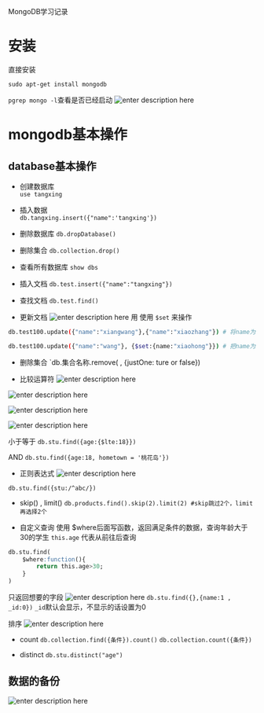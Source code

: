 MongoDB学习记录

# 安装
直接安装
```
sudo apt-get install mongodb
```
`pgrep mongo -l`查看是否已经启动
![enter description here](http://pxne3dnp1.bkt.clouddn.com/xiaoshujiang/1568194734282.png)



# mongodb基本操作
## database基本操作

* 创建数据库    
`use tangxing` 
* 插入数据  
`db.tangxing.insert({"name":'tangxing'})`
* 删除数据库
`db.dropDatabase()`
* 删除集合
`db.collection.drop()`

* 查看所有数据库
`show dbs`

* 插入文档
`db.test.insert({"name":"tangxing"})`
* 查找文档
`db.test.find()`
* 更新文档
![enter description here](http://pxne3dnp1.bkt.clouddn.com/xiaoshujiang/1568174313480.png)
用
使用 `$set` 来操作 
```bash
db.test100.update({"name":"xiangwang"},{"name":"xiaozhang"}) # 将name为xinagwang的数据更新为"{name:"xiazhao"}"

db.test100.update({"name":"wang"}, {$set:{name:"xiaohong"}}) # 把name为xiaowang的数据的name值更新为xiaozhang 
```
* 删除集合
`db.集合名称.remove(<query> , {justOne: ture or false})

* 比较运算符
![enter description here](http://pxne3dnp1.bkt.clouddn.com/xiaoshujiang/1568174335445.png)


![enter description here](http://pxne3dnp1.bkt.clouddn.com/xiaoshujiang/1568174354530.png)

![enter description here](http://pxne3dnp1.bkt.clouddn.com/xiaoshujiang/1568174636873.png)

![enter description here](http://pxne3dnp1.bkt.clouddn.com/xiaoshujiang/1568174798016.png)

小于等于
`db.stu.find({age:{$lte:18}})`

AND
`db.stu.find({age:18, hometown = '桃花岛'})`

* 正则表达式
![enter description here](http://pxne3dnp1.bkt.clouddn.com/xiaoshujiang/1568175487590.png)

`db.stu.find({stu:/^abc/})`

* skip() , limit()
`db.products.find().skip(2).limit(2) #skip跳过2个，limit再选择2个`

* 自定义查询
使用  $where后面写函数，返回满足条件的数据，查询年龄大于30的学生   `this.age` 代表从前往后查询    
```sql 
db.stu.find(
    $where:function(){
        return this.age>30; 
    }
)
```

只返回想要的字段
![enter description here](http://pxne3dnp1.bkt.clouddn.com/xiaoshujiang/1568176329522.png)
`db.stu.find({},{name:1 , _id:0})`   `_id`默认会显示，不显示的话设置为0

排序
![enter description here](http://pxne3dnp1.bkt.clouddn.com/xiaoshujiang/1568176531910.png)


* count 
`db.collection.find({条件}).count()`
`db.collection.count({条件})`

* distinct 
`db.stu.distinct("age")`


## 数据的备份
![enter description here](http://pxne3dnp1.bkt.clouddn.com/xiaoshujiang/1568178300223.png)